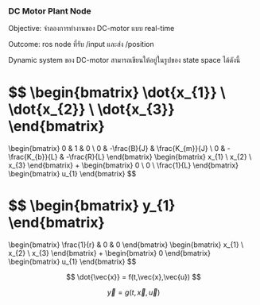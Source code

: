 

### DC Motor Plant Node

Objective: จำลองการทำงานของ DC-motor แบบ real-time

Outcome: ros node ที่รับ /input และส่ง /position

Dynamic system ของ DC-motor สามารถเขียนให้อยู่ในรูปของ state space ได้ดังนี้


$$
\begin{bmatrix}
    \dot{x_{1}} \\
    \dot{x_{2}} \\
    \dot{x_{3}} 
\end{bmatrix}
=
\begin{bmatrix}
    0 & 1 & 0 \\
    0 & -\frac{B}{J} & \frac{K_{m}}{J} \\
    0 & -\frac{K_{b}}{L} & -\frac{R}{L}
\end{bmatrix}
\begin{bmatrix}
    x_{1} \\ x_{2} \\ x_{3} 
\end{bmatrix}
+
\begin{bmatrix}
    0 \\ 0 \\ \frac{1}{L}
\end{bmatrix}
\begin{bmatrix}
    u_{1}
\end{bmatrix}
$$




$$
\begin{bmatrix}
    y_{1}
\end{bmatrix}
=
\begin{bmatrix}
    \frac{1}{r} & 0 & 0 
\end{bmatrix}
\begin{bmatrix}
    x_{1} \\ x_{2} \\ x_{3} 
\end{bmatrix}
+
\begin{bmatrix}
    0
\end{bmatrix}
\begin{bmatrix}
    u_{1}
\end{bmatrix}
$$

$$
\dot{\vec{x}} = f(t,\vec{x},\vec{u})
$$

$$
\vec{y} = g(t,\vec{x},\vec{u})
$$


